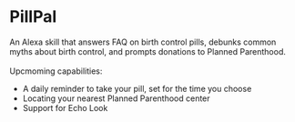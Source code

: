 # PillPal
An Alexa skill that answers FAQ on birth control pills, debunks common myths about birth control, and prompts donations to Planned Parenthood.
</br></br>
Upcmoming capabilities:</br>
- A daily reminder to take your pill, set for the time you choose</br>
- Locating your nearest Planned Parenthood center</br>
- Support for Echo Look
